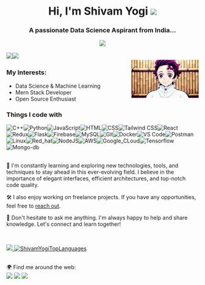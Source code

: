 <h1 align="center">Hi, I'm Shivam Yogi <img src="https://media.giphy.com/media/hvRJCLFzcasrR4ia7z/giphy.gif" width="35"></h1>
<h3 align="center">A passionate Data Science Aspirant from India...</h3>

<p align="center">
  <a href="https://github.com/DenverCoder1/readme-typing-svg"><img src="https://readme-typing-svg.herokuapp.com?lines=Data+Science+Student;Competitive+Programmer;MERN+STACK+DEVELOPER;DS%20|%20Algorithms%20|%20OOPs%20;Always%20learning%20new%20things&center=true&width=500&height=50"></a>
</p>
<div align="left">
  <img src='https://img.shields.io/github/followers/shivam-yogi?logo=Github&style=for-the-badge'><a href="https://github.com/Shivam-Yogi/"><a href="https://github.com/Shivam-Yogi/"><img
      src="https://komarev.com/ghpvc/?username=shivam-yogi&style=for-the-badge"></a>
</div>

<img src="https://github.com/Shivam-Yogi/assets/blob/main/github.gif" alt="Interests Image" align="right" width="35%" height="30%"/>

### My Interests:

- Data Science & Machine Learning
- Mern Stack Developer
- Open Source Enthusiast

### Things I code with
<div>
<img alt="C++" src="https://img.shields.io/badge/-C++-00599C?style=flat-square&logo=c%2B%2B&logoColor=white" /><img alt="Python" src="https://img.shields.io/badge/-Python-3776AB?style=flat-square&logo=python&logoColor=white" /><img alt="JavaScript" src="https://img.shields.io/badge/-JavaScript-F7DF1E?style=flat-square&logo=javascript&logoColor=black" /><img alt="HTML" src="https://img.shields.io/badge/-HTML5-E34F26?style=flat-square&logo=html5&logoColor=white" /><img alt="CSS" src="https://img.shields.io/badge/-CSS3-1572B6?style=flat-square&logo=css3&logoColor=white" /><img alt="Tailwind CSS" src="https://img.shields.io/badge/-Tailwind_CSS-38B2AC?style=flat-square&logo=tailwind-css&logoColor=white" /><img alt="React" src="https://img.shields.io/badge/-React-61DAFB?style=flat-square&logo=react&logoColor=white" /><img alt="Redux" src="https://img.shields.io/badge/-Redux-764ABC?style=flat-square&logo=redux&logoColor=white" /><img alt="Flask" src="https://img.shields.io/badge/-Flask-000000?style=flat-square&logo=flask&logoColor=white" /><img alt="Firebase" src="https://img.shields.io/badge/-Firebase-FFCA28?style=flat-square&logo=firebase&logoColor=black" /><img alt="MySQL" src="https://img.shields.io/badge/-MySQL-4479A1?style=flat-square&logo=mysql&logoColor=white" /><img alt="Git" src="https://img.shields.io/badge/-Git-F05032?style=flat-square&logo=git&logoColor=white" /><img alt="Docker" src="https://img.shields.io/badge/-Docker-46a2f1?style=flat-square&logo=docker&logoColor=white" /><img alt="VS Code" src="https://img.shields.io/badge/-VS_Code-007ACC?style=flat-square&logo=visual-studio-code&logoColor=white" /><img alt="Postman" src="https://img.shields.io/badge/-Postman-FF6C37?style=flat-square&logo=postman&logoColor=white"/><img alt="Linux" src="https://img.shields.io/badge/Linux-FCC624?style=flat-square&logo=linux&logoColor=black"/><img alt="Red_hat" src="https://img.shields.io/badge/Red%20Hat-EE0000?style=flat-square&logo=redhat&logoColor=white"/><img alt="NodeJS" src="https://img.shields.io/badge/Node.js-43853D?style=flat-square&logo=node.js&logoColor=white"/><img alt="AWS" src="https://img.shields.io/badge/Amazon_AWS-232F3E?style=flat-square&logo=amazon-aws&logoColor=white"/><img alt="Google_CLoud" src="https://img.shields.io/badge/Google_Cloud-4285F4?style=flat square&logo=google-cloud&logoColor=white"/><img alt="Tensorflow" src="https://img.shields.io/badge/TensorFlow-FF6F00?style=flat-square&logo=tensorflow&logoColor=white"><img alt="Mongo-db" src="https://img.shields.io/badge/MongoDB-4EA94B?style=flat-square&logo=mongodb&logoColor=white"><img>
</div>
<br>

🌱 I'm constantly learning and exploring new technologies, tools, and techniques to stay ahead in this ever-evolving field. I believe in the importance of elegant interfaces, efficient architectures, and top-notch code quality.

🛠️ I also enjoy working on freelance projects. If you have any opportunities, feel free to [reach out](mailto:shivamyogi99gmail.com).

💬 Don't hesitate to ask me anything. I'm always happy to help and share knowledge. Let's connect and learn together!

<br>
  <p align="left">
    <a href="https://github.com/Shivam-Yogi/">
    <img width="40%" src="https://github-readme-stats.vercel.app/api?username=shivam-yogi&show_icons=true&locale=en" />
     <img width="30.3%" src="https://github-readme-stats.vercel.app/api/top-langs?username=shivam-yogi&show_icons=true&locale=en&layout=compact" alt="ShivamYogiTopLanguages"/>
    </a>
  </p>
  <br>
  🌍 Find me around the web:

<div align="left">
<a href="https://www.linkedin.com/in/shivam-yogi/"><img src="https://img.shields.io/badge/LinkedIn-0077B5?style=for-the-badge&logo=linkedin&logoColor=white"></a>
<a href="mailto:Shivamyogi99@gmail.com"><img src="https://img.shields.io/badge/Gmail-D14836?style=for-the-badge&logo=gmail&logoColor=white"></a>
<a href="https://discord.com/channels/@shivam_yogi"><img src="https://img.shields.io/badge/Discord-7289DA?style=for-the-badge&logo=discord&logoColor=white"></a>
</div>
